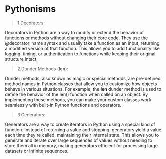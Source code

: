 # Pythonisms

>1.Decorators:

Decorators in Python are a way to modify or extend the behavior of functions or methods without changing their core code. They use the @decorator_name syntax and usually take a function as an input, returning a modified version of that function. This allows you to add functionality like logging, timing, or authentication to functions while keeping their original structure intact.

>2.Dunder Methods (__len__):

Dunder methods, also known as magic or special methods, are pre-defined method names in Python classes that allow you to customize how objects behave in various situations. For example, the __len__ dunder method is used to define the behavior of the len() function when called on an object. By implementing these methods, you can make your custom classes work seamlessly with built-in Python functions and operators.

> 3.Generators:

Generators are a way to create iterators in Python using a special kind of function. Instead of returning a value and stopping, generators yield a value each time they're called, maintaining their internal state. This allows you to generate and iterate over large sequences of values without needing to store them all in memory, making generators efficient for processing large datasets or infinite sequences.